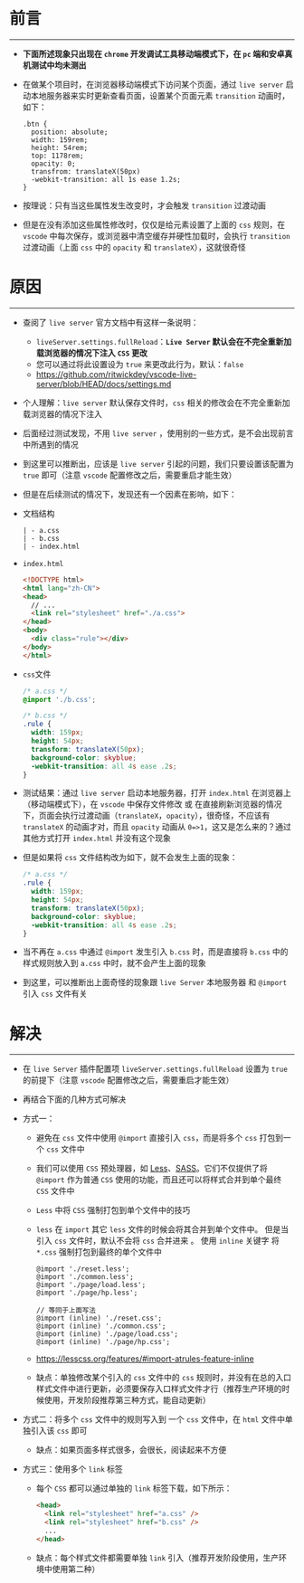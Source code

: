 # 前言

---

- **下面所述现象只出现在 `chrome` 开发调试工具移动端模式下，在 `pc` 端和安卓真机测试中均未测出**

- 在做某个项目时，在浏览器移动端模式下访问某个页面，通过 `live server` 启动本地服务器来实时更新查看页面，设置某个页面元素 `transition` 动画时，如下：

  ```less
  .btn {
    position: absolute;
    width: 159rem;
    height: 54rem;
    top: 1178rem;
    opacity: 0;
    transfrom: translateX(50px)
    -webkit-transition: all 1s ease 1.2s;
  }
  ```

- 按理说：只有当这些属性发生改变时，才会触发 `transition` 过渡动画

- 但是在没有添加这些属性修改时，仅仅是给元素设置了上面的 `css` 规则，在 `vscode` 中每次保存，或浏览器中清空缓存并硬性加载时，会执行 `transition` 过渡动画（上面 `css` 中的 `opacity` 和 `translateX`），这就很奇怪





# 原因

---

- 查阅了 `live server` 官方文档中有这样一条说明：

  - `liveServer.settings.fullReload`：**`Live Server` 默认会在不完全重新加载浏览器的情况下注入 `CSS` 更改**
  - 您可以通过将此设置设为 `true` 来更改此行为，默认：`false`
  - https://github.com/ritwickdey/vscode-live-server/blob/HEAD/docs/settings.md

- 个人理解：`live server` 默认保存文件时，`css` 相关的修改会在不完全重新加载浏览器的情况下注入

- 后面经过测试发现，不用 `live server` ，使用别的一些方式，是不会出现前言中所遇到的情况

- 到这里可以推断出，应该是 `live server` 引起的问题，我们只要设置该配置为 `true` 即可（注意 `vscode` 配置修改之后，需要重启才能生效）

- 但是在后续测试的情况下，发现还有一个因素在影响，如下：

- 文档结构

  ```
  | - a.css
  | - b.css
  | - index.html
  ```

- `index.html`

  ```html
  <!DOCTYPE html>
  <html lang="zh-CN">
  <head>
    // ...
    <link rel="stylesheet" href="./a.css">
  </head>
  <body>  
    <div class="rule"></div>
  </body>
  </html>
  ```

- `css`文件

  ```css
  /* a.css */
  @import './b.css';
  
  /* b.css */
  .rule {
    width: 159px;
    height: 54px;
    transform: translateX(50px);
    background-color: skyblue;
    -webkit-transition: all 4s ease .2s;
  }
  ```

- 测试结果：通过 `live server` 启动本地服务器，打开 `index.html` 在浏览器上（移动端模式下），在 `vscode` 中保存文件修改 或 在直接刷新浏览器的情况下，页面会执行过渡动画（`translateX`，`opacity`），很奇怪，不应该有 `translateX` 的动画才对，而且 `opacity` 动画从 `0=>1`，这又是怎么来的？通过其他方式打开 `index.html` 并没有这个现象

- 但是如果将 `css` 文件结构改为如下，就不会发生上面的现象：

  ```css
  /* a.css */
  .rule {
    width: 159px;
    height: 54px;
    transform: translateX(50px);
    background-color: skyblue;
    -webkit-transition: all 4s ease .2s;
  }
  ```

- 当不再在 `a.css` 中通过 `@import` 发生引入 `b.css` 时，而是直接将 `b.css` 中的样式规则放入到 `a.css` 中时，就不会产生上面的现象

- 到这里，可以推断出上面奇怪的现象跟 `live Server` 本地服务器 和 `@import` 引入 `css` 文件有关





# 解决

---

- 在 `live Server` 插件配置项 `liveServer.settings.fullReload` 设置为 `true` 的前提下（注意 `vscode` 配置修改之后，需要重启才能生效）

- 再结合下面的几种方式可解决

- 方式一：

  - 避免在 `css` 文件中使用 `@import` 直接引入 `css`，而是将多个 `css` 打包到一个 `css` 文件中

  - 我们可以使用 `CSS` 预处理器，如 [Less](https://link.juejin.cn/?target=http%3A%2F%2Flesscss.org%2F)、[SASS](https://link.juejin.cn/?target=https%3A%2F%2Fsass-lang.com%2F)。它们不仅提供了将 `@import` 作为普通 `CSS` 使用的功能，而且还可以将样式合并到单个最终 `CSS` 文件中

  - `Less` 中将 `CSS` 强制打包到单个文件中的技巧

  - `less` 在 `import` 其它 `less` 文件的时候会将其合并到单个文件中。 但是当引入 `css` 文件时，默认不会将 `css` 合并进来 。 使用 `inline` 关键字 将 `*.css` 强制打包到最终的单个文件中

    ```less
    @import './reset.less';
    @import './common.less';
    @import './page/load.less';
    @import './page/hp.less';
    
    // 等同于上面写法
    @import (inline) './reset.css';
    @import (inline) './common.css';
    @import (inline) './page/load.css';
    @import (inline) './page/hp.css';
    ```

  - https://lesscss.org/features/#import-atrules-feature-inline

  - 缺点：单独修改某个引入的 `css` 文件中的 `css` 规则时，并没有在总的入口样式文件中进行更新，必须要保存入口样式文件才行（推荐生产环境的时候使用，开发阶段推荐第三种方式，能自动更新）

- 方式二：将多个 `css` 文件中的规则写入到 一个 `css` 文件中，在 `html` 文件中单独引入该 `css` 即可

  - 缺点：如果页面多样式很多，会很长，阅读起来不方便

- 方式三：使用多个 `link` 标签

  - 每个 `CSS` 都可以通过单独的 `link` 标签下载，如下所示：

    ```html
    <head>
      <link rel="stylesheet" href="a.css" />
      <link rel="stylesheet" href="b.css" />
      ...
    </head>
    ```

  - 缺点：每个样式文件都需要单独 `link` 引入（推荐开发阶段使用，生产环境中使用第二种）